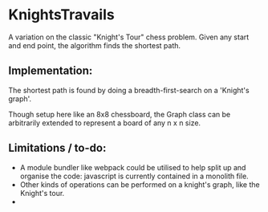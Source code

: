 # KnightsTravails

A variation on the classic "Knight's Tour" chess problem. Given any start and end point, the algorithm finds the shortest path.

## Implementation:

The shortest path is found by doing a breadth-first-search on a 'Knight's graph'.

Though setup here like an 8x8 chessboard, the Graph class can be arbitrarily extended to represent a board of any n x n size.

## Limitations / to-do:

- A module bundler like webpack could be utilised to help split up and organise the code: javascript is currently contained in a monolith file.
- Other kinds of operations can be performed on a knight's graph, like the Knight's tour.
- 

